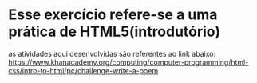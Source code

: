 # Esse exercício refere-se a uma prática de HTML5(introdutório)

as atividades aqui desenvolvidas são referentes ao link abaixo:
https://www.khanacademy.org/computing/computer-programming/html-css/intro-to-html/pc/challenge-write-a-poem